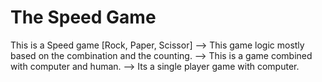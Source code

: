 # The Speed Game
This is a Speed game [Rock, Paper, Scissor]
--> This game logic mostly based on the combination and the counting.
--> This is a game combined with computer and human.
--> Its a single player game with computer.
